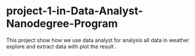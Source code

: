 # project-1-in-Data-Analyst-Nanodegree-Program
This project show how we use data analyst for analysis all data in weather explore and extract data with plot the result . 
